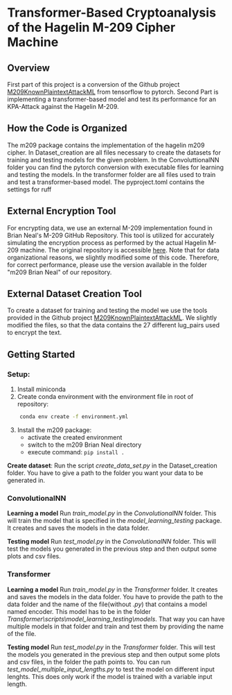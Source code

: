 # Transformer-Based Cryptoanalysis of the Hagelin M-209 Cipher Machine

## Overview
First part of this project is a conversion of the Github project [M209KnownPlaintextAttackML](https://github.com/CrypToolProject/M209KnownPlaintextAttackML) from tensorflow to pytorch.
Second Part is implementing a transformer-based model and test its performance for an KPA-Attack against the Hagelin M-209.

## How the Code is Organized
The m209 package contains the implementation of the hagelin m209 cipher.
In Dataset_creation are all files necessary to create the datasets for training and testing models for the given problem.
In the ConvoluttionalNN folder you can find the pytorch conversion with executable files for learning and testing the models. 
In the transformer folder are all files used to train and test a transformer-based model.
The pyproject.toml contains the settings for ruff

## External Encryption Tool
For encrypting data, we use an external M-209 implementation found in Brian Neal's M-209 GitHub Repository. This tool is utilized for accurately simulating the encryption process as performed by the actual Hagelin M-209 machine. The original repository is accessible [here](https://github.com/gremmie/m209). Note that for data organizational reasons, we slightly modified some of this code. Therefore, for correct performance, please use the version available in the folder "m209 Brian Neal" of our repository.

## External Dataset Creation Tool
To create a dataset for training and testing the model we use the tools provided in the Github project [M209KnownPlaintextAttackML](https://github.com/CrypToolProject/M209KnownPlaintextAttackML). We slightly modified the files, so that the data contains the 27 different lug_pairs used to encrypt the text.

## Getting Started

### Setup:
1. Install miniconda
2. Create conda environment with the environment file in root of repository:  
```bash
    conda env create -f environment.yml
```
3. Install the m209 package:
    - activate the created environment 
    - switch to the m209 Brian Neal directory
    - execute command: ```pip install .```

**Create dataset**: Run the script *create_data_set.py* in the Dataset_creation folder. You have to give a path to the folder you want your data to be generated in.

### ConvolutionalNN

**Learning a model** Run *train_model.py* in the *ConvolutionalNN* folder. This will train the model that is specified in the *model_learning_testing* package. It creates and saves the models in the data folder.

**Testing model** Run *test_model.py* in the *ConvolutionalNN* folder. This will test the models you generated in the previous step and then output some plots and csv files.


### Transformer

**Learning a model** Run *train_model.py* in the *Transformer* folder. It creates and saves the models in the data folder. You have to provide the path to the data folder and the name of the file(without *.py*) that contains a model named encoder. This model has to be in the folder *Transformer\scripts\model_learning_testing\models*. That way you can have multiple models in that folder and train and test them by providing the name of the file.

**Testing model** Run *test_model.py* in the *Transformer* folder. This will test the models you generated in the previous step and then output some plots and csv files, in the folder the path points to.
You can run *test_model_multiple_input_lengths.py* to test the model on different input lenghts. This does only work if the model is trained with a variable input length.